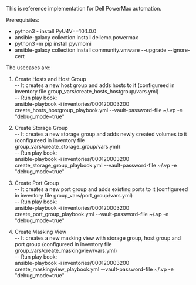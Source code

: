 This is reference implementation for Dell PowerMax automation. 

Prerequisites:<br/>
- python3 - install PyU4V==10.1.0.0<br/>
- ansible-galaxy collection install dellemc.powermax<br/>
- python3 -m pip install pyvmomi<br/>
- ansible-galaxy collection install community.vmware --upgrade --ignore-cert<br/>

The usecases are:<br/>
1. Create Hosts and Host Group<br/>
  -- It creates a new host group and adds hosts to it (configureed in inventory file group_vars/create_hosts_hostgroup/vars.yml)<br/>
  -- Run play book:<br/> 
        ansible-playbook -i inventories/000120003200 create_hosts_hostgroup_playbook.yml --vault-password-file ~/.vp -e "debug_mode=true"<br/>

2. Create Storage Group<br/>
  -- It creates a new storage group and adds newly created volumes to it (configureed in inventory file group_vars/create_storage_group/vars.yml)<br/>
  -- Run play book:<br/> 
        ansible-playbook -i inventories/000120003200 create_storage_group_playbook.yml --vault-password-file ~/.vp -e "debug_mode=true"<br/>

3. Create Port Group<br/>
  -- It creates a new port group and adds existing ports to it (configureed in inventory file group_vars/port_group/vars.yml)<br/>
  -- Run play book:<br/> 
        ansible-playbook -i inventories/000120003200 create_port_group_playbook.yml --vault-password-file ~/.vp -e "debug_mode=true"<br/>

4. Create Masking View<br/>
  -- It creates a new masking view with storage group, host group and port group (configureed in inventory file group_vars/create_maskingview/vars.yml)<br/>
  -- Run play book:<br/> 
        ansible-playbook -i inventories/000120003200 create_maskingview_playbook.yml --vault-password-file ~/.vp -e "debug_mode=true"<br/>
